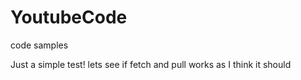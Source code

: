 # YoutubeCode
code samples

Just a simple test!
lets see if fetch and pull works as I think it should
